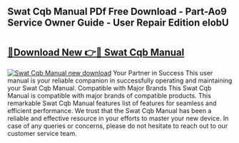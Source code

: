 ## Swat Cqb Manual PDf Free Download - Part-Ao9 Service Owner Guide - User Repair Edition elobU

# <h2><a href="http://cf25288.oget.top/?id=Swat+Cqb+Manual">🔗Download New 👉🔴 Swat Cqb Manual</a></h2>

[![Swat Cqb Manual new download](https://i.imgur.com/5g1atiW.png)](http://cf25288.oget.top/?id=Swat+Cqb+Manual)
Your Partner in Success This user manual is your reliable companion in successfully operating and maintaining your Swat Cqb Manual. Compatible with Major Brands This Swat Cqb Manual is compatible with major brands of compatible products. This remarkable Swat Cqb Manual features list of features for seamless and efficient performance. We trust that the Swat Cqb Manual has been a reliable and effective resource in your efforts to master your new device. In case of any queries or concerns, please do not hesitate to reach out to our customer service team.
